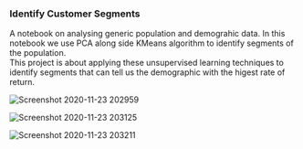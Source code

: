 ### Identify Customer Segments

A notebook on analysing generic population and demograhic data.  In this notebook we use PCA along side KMeans algorithm to identify segments of the population.  
This project is about applying these unsupervised learning techniques to identify segments that can tell us the demographic with the higest rate of return.

![Screenshot 2020-11-23 202959](https://user-images.githubusercontent.com/1228838/100035062-4db12c80-2dcb-11eb-9523-3e57e3af0350.png)

![Screenshot 2020-11-23 203125](https://user-images.githubusercontent.com/1228838/100035060-4db12c80-2dcb-11eb-85a2-c2653a8ed12f.png)

![Screenshot 2020-11-23 203211](https://user-images.githubusercontent.com/1228838/100035061-4db12c80-2dcb-11eb-9dde-ece1900f8b09.png)
